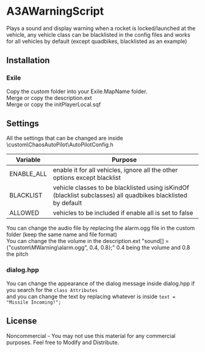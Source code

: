 # A3AWarningScript
Plays a sound and display warning when a rocket is locked/launched at the vehicle, any vehicle class can be blacklisted in the config files and works for all vehicles by default (except quadbikes, blacklisted as an example)

## Installation
### Exile
Copy the custom folder into your Exile.MapName folder.  
Merge or copy the description.ext  
Merge or copy the initPlayerLocal.sqf  

  
## Settings
All the settings that can be changed are inside \custom\ChaosAutoPilot\AutoPilotConfig.h  


| Variable      | Purpose |
|---------------|---------|
| ENABLE_ALL | enable it for all vehicles, ignore all the other options except blacklist |
| BLACKLIST | vehicle classes to be blacklisted using isKindOf (blacklist subclasses) all quadbikes blacklisted by default |
| ALLOWED | vehicles to be included if enable all is set to false |

You can change the audio file by replacing the alarm.ogg file in the custom folder (keep the same name and file format)  
You can change the the volume in the description.ext "sound[] = {"custom\MWarning\alarm.ogg", 0.4, 0.8};" 0.4 being the volume and 0.8 the pitch  

### dialog.hpp
You can change the appearance of the dialog message inside dialog.hpp if you search for the ``` class Attributes ```  
and you can change the text by replacing whatever is inside ``` text = "Missile Incoming!"; ```
 

## License
Noncommercial - You may not use this material for any commercial purposes. 
Feel free to Modify and Distribute.
